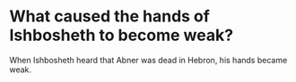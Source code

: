 # What caused the hands of Ishbosheth to become weak?

When Ishbosheth heard that Abner was dead in Hebron, his hands became weak.
